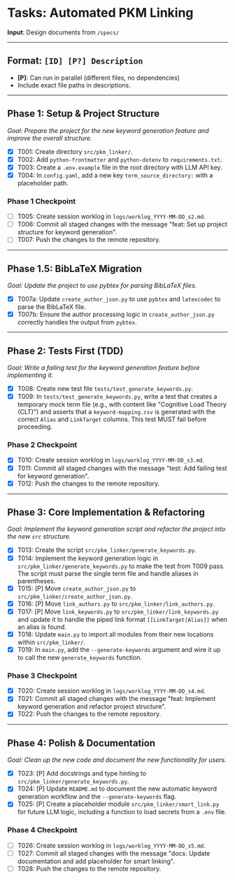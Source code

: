 # Tasks: Automated PKM Linking

**Input**: Design documents from `/specs/`

---

## Format: `[ID] [P?] Description`
- **[P]**: Can run in parallel (different files, no dependencies)
- Include exact file paths in descriptions.

---

## Phase 1: Setup & Project Structure
*Goal: Prepare the project for the new keyword generation feature and improve the overall structure.*

- [x] T001: Create directory `src/pkm_linker/`.
- [x] T002: Add `python-frontmatter` and `python-dotenv` to `requirements.txt`.
- [x] T003: Create a `.env.example` file in the root directory with LLM API key.
- [x] T004: In `config.yaml`, add a new key `term_source_directory:` with a placeholder path.

### Phase 1 Checkpoint
- [ ] T005: Create session worklog in `logs/worklog_YYYY-MM-DD_s2.md`.
- [ ] T006: Commit all staged changes with the message "feat: Set up project structure for keyword generation".
- [ ] T007: Push the changes to the remote repository.

---

## Phase 1.5: BibLaTeX Migration
*Goal: Update the project to use pybtex for parsing BibLaTeX files.*

- [x] T007a: Update `create_author_json.py` to use `pybtex` and `latexcodec` to parse the BibLaTeX file.
- [x] T007b: Ensure the author processing logic in `create_author_json.py` correctly handles the output from `pybtex`.

---

## Phase 2: Tests First (TDD)
*Goal: Write a failing test for the keyword generation feature before implementing it.*

- [x] T008: Create new test file `tests/test_generate_keywords.py`.
- [x] T009: In `tests/test_generate_keywords.py`, write a test that creates a temporary mock term file (e.g., with content like "Cognitive Load Theory (CLT)") and asserts that a `keyword-mapping.csv` is generated with the correct `Alias` and `LinkTarget` columns. This test MUST fail before proceeding.

### Phase 2 Checkpoint
- [x] T010: Create session worklog in `logs/worklog_YYYY-MM-DD_s3.md`.
- [x] T011: Commit all staged changes with the message "test: Add failing test for keyword generation".
- [x] T012: Push the changes to the remote repository.

---

## Phase 3: Core Implementation & Refactoring
*Goal: Implement the keyword generation script and refactor the project into the new `src` structure.*

- [x] T013: Create the script `src/pkm_linker/generate_keywords.py`.
- [x] T014: Implement the keyword generation logic in `src/pkm_linker/generate_keywords.py` to make the test from T009 pass. The script must parse the single term file and handle aliases in parentheses.
- [x] T015: [P] Move `create_author_json.py` to `src/pkm_linker/create_author_json.py`.
- [x] T016: [P] Move `link_authors.py` to `src/pkm_linker/link_authors.py`.
- [x] T017: [P] Move `link_keywords.py` to `src/pkm_linker/link_keywords.py` and update it to handle the piped link format `[[LinkTarget|Alias]]` when an alias is found.
- [x] T018: Update `main.py` to import all modules from their new locations within `src/pkm_linker/`.
- [x] T019: In `main.py`, add the `--generate-keywords` argument and wire it up to call the new `generate_keywords` function.

### Phase 3 Checkpoint
- [x] T020: Create session worklog in `logs/worklog_YYYY-MM-DD_s4.md`.
- [x] T021: Commit all staged changes with the message "feat: Implement keyword generation and refactor project structure".
- [x] T022: Push the changes to the remote repository.

---

## Phase 4: Polish & Documentation
*Goal: Clean up the new code and document the new functionality for users.*

- [x] T023: [P] Add docstrings and type hinting to `src/pkm_linker/generate_keywords.py`.
- [x] T024: [P] Update `README.md` to document the new automatic keyword generation workflow and the `--generate-keywords` flag.
- [x] T025: [P] Create a placeholder module `src/pkm_linker/smart_link.py` for future LLM logic, including a function to load secrets from a `.env` file.

### Phase 4 Checkpoint
- [ ] T026: Create session worklog in `logs/worklog_YYYY-MM-DD_s5.md`.
- [ ] T027: Commit all staged changes with the message "docs: Update documentation and add placeholder for smart linking".
- [ ] T028: Push the changes to the remote repository.
